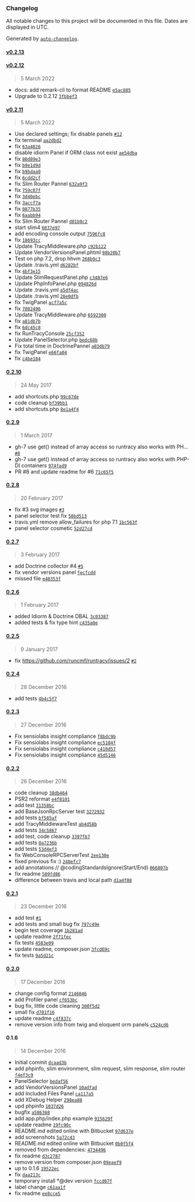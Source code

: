 ### Changelog

All notable changes to this project will be documented in this file. Dates are displayed in UTC.

Generated by [`auto-changelog`](https://github.com/CookPete/auto-changelog).

#### [v0.2.13](https://github.com/darkalchemy/runtracy/compare/v0.2.12...v0.2.13)

#### [v0.2.12](https://github.com/darkalchemy/runtracy/compare/v0.2.11...v0.2.12)

> 5 March 2022

- docs: add remark-cli to format README [`e5ac885`](https://github.com/darkalchemy/runtracy/commit/e5ac885be91da241c2d0d20937a15a8b89f918df)
- Upgrade to 0.2.12 [`3fbbef3`](https://github.com/darkalchemy/runtracy/commit/3fbbef321e2a8304ca98bd66edeeaad350541f98)

#### [v0.2.11](https://github.com/darkalchemy/runtracy/compare/0.2.10...v0.2.11)

> 5 March 2022

- Use declared settings; fix disable panels [`#12`](https://github.com/runcmf/runtracy/issues/12)
- fix terminal [`aa2dbd2`](https://github.com/darkalchemy/runtracy/commit/aa2dbd2b9c49dc045de0c730f3764ec612a2b70a)
- fix [`63a4026`](https://github.com/darkalchemy/runtracy/commit/63a40262fbc9bec0197a17277bc221bcc4a0a135)
- disable idiorm Panel if ORM class not exist [`ae54dba`](https://github.com/darkalchemy/runtracy/commit/ae54dba9472f0fb0b8b81ed2e8c0fc27141ef193)
- fix [`80d89e3`](https://github.com/darkalchemy/runtracy/commit/80d89e3095e005aac3fa82932d5e7620dd4282ba)
- fix [`b9e1d9d`](https://github.com/darkalchemy/runtracy/commit/b9e1d9d5964ad9259a8bd8c36ccdcb1f4dd5b0f3)
- fix [`b9bdaa0`](https://github.com/darkalchemy/runtracy/commit/b9bdaa088d28a28a24cbb7e66a62adbb9dbeff1c)
- fix [`6cdd2cf`](https://github.com/darkalchemy/runtracy/commit/6cdd2cfe0039cd296fbddea23cc0793c79a11287)
- fix Slim Router Pannel [`632a9f3`](https://github.com/darkalchemy/runtracy/commit/632a9f3c402528c431db7574957469634fb87025)
- fix [`759c07f`](https://github.com/darkalchemy/runtracy/commit/759c07fd206592ecfcb329aef517ea014053d230)
- fix [`3d40ebc`](https://github.com/darkalchemy/runtracy/commit/3d40ebcc6ce735a5fdb18f0a1232f50db2456ae5)
- fix [`3accf7a`](https://github.com/darkalchemy/runtracy/commit/3accf7ac9f069fa33ab63c2ae50a24b44736ee9d)
- fix [`0877b35`](https://github.com/darkalchemy/runtracy/commit/0877b358032357a93c842a8995237004915dc304)
- fix [`6aabb94`](https://github.com/darkalchemy/runtracy/commit/6aabb947b81f5a621fca78ffb09e3cf567da7979)
- fix Slim Router Pannel [`d01b0c2`](https://github.com/darkalchemy/runtracy/commit/d01b0c2924efdd53f8d4a8fc5d859be8c331cde7)
- start slim4 [`6837e97`](https://github.com/darkalchemy/runtracy/commit/6837e9783396d44fadbab3dda1df05b005b7632f)
- add encoding console output [`7596fc8`](https://github.com/darkalchemy/runtracy/commit/7596fc86f2190b8c8f8ab0ad2aab4481403cd07d)
- fix [`18693cc`](https://github.com/darkalchemy/runtracy/commit/18693cc3842939f66f7dc84acff17e88e57b2859)
- Update TracyMiddleware.php [`c92b122`](https://github.com/darkalchemy/runtracy/commit/c92b1225102dd296d3c8db016dbeb3859a755369)
- Update VendorVersionsPanel.phtml [`98b20b7`](https://github.com/darkalchemy/runtracy/commit/98b20b7a6647caf540ab136a3fa0eac45dc1288a)
- Test on php 7.2, drop hhvm [`268b9c3`](https://github.com/darkalchemy/runtracy/commit/268b9c3d984882c7ae2f00110a6a59170886b0cf)
- Update .travis.yml [`d6282bf`](https://github.com/darkalchemy/runtracy/commit/d6282bf009df81ded8767104fd4295cf5eb1c66d)
- fix [`4bf3e15`](https://github.com/darkalchemy/runtracy/commit/4bf3e15202739b101bf38e922765276a219f0edf)
- Update SlimRequestPanel.php [`c3487e6`](https://github.com/darkalchemy/runtracy/commit/c3487e6c0c976e2bd3c44f66362d20dd22cbde6d)
- Update PhpInfoPanel.php [`094826d`](https://github.com/darkalchemy/runtracy/commit/094826dcdec6fd7bf320456299e0699926bae1d4)
- Update .travis.yml [`a5df4ac`](https://github.com/darkalchemy/runtracy/commit/a5df4acbfca8ba29f11151bd784dbaed2c344e47)
- Update .travis.yml [`28e0dfb`](https://github.com/darkalchemy/runtracy/commit/28e0dfb2173da02b2aee50447df84408fef96399)
- fix TwigPanel [`acf7a5c`](https://github.com/darkalchemy/runtracy/commit/acf7a5c2313f0219f9e334a96b0a3864375ce776)
- fix [`7082496`](https://github.com/darkalchemy/runtracy/commit/7082496467e7029e5f1af35c7691850ee9c83e76)
- Update TracyMiddleware.php [`6592300`](https://github.com/darkalchemy/runtracy/commit/65923006cb9704d1221b932c28c928884a88ef0c)
- fix [`a81db7b`](https://github.com/darkalchemy/runtracy/commit/a81db7b3edbf8c9009e5db84f978d81b30b3dce8)
- fix [`6dc45c8`](https://github.com/darkalchemy/runtracy/commit/6dc45c82c10605779812e87d0e61ea465512d684)
- fix RunTracyConsole [`25cf352`](https://github.com/darkalchemy/runtracy/commit/25cf352cb4875865ce684956cae932a3e28b4ca5)
- Update PanelSelector.php [`bedc68b`](https://github.com/darkalchemy/runtracy/commit/bedc68b3536ee33ee6306b3e0407dd90c4396f21)
- Fix total time in DoctrinePannel [`a03db79`](https://github.com/darkalchemy/runtracy/commit/a03db79f5cc25872183ae7818fb5242b3b6e98ab)
- fix TwigPanel [`e66fa04`](https://github.com/darkalchemy/runtracy/commit/e66fa043cdaf2bc5b282365f8d48efee85802f8c)
- fix [`c4be184`](https://github.com/darkalchemy/runtracy/commit/c4be18440f8cf65341548fe014d825d1ab2a633d)

#### [0.2.10](https://github.com/darkalchemy/runtracy/compare/0.2.9...0.2.10)

> 24 May 2017

- add shortcuts.php [`99c87de`](https://github.com/darkalchemy/runtracy/commit/99c87de1f0de9bab6ae60efcb37d885ce02e2c29)
- code cleanup [`bf39bb1`](https://github.com/darkalchemy/runtracy/commit/bf39bb1f9dcadfaa4c29873326ede6a3bfe71a99)
- add shortcuts.php [`8e1a4f4`](https://github.com/darkalchemy/runtracy/commit/8e1a4f48c1eae5b011a80a7a6348c35bfed09c0b)

#### [0.2.9](https://github.com/darkalchemy/runtracy/compare/0.2.8...0.2.9)

> 1 March 2017

- gh-7 use get() instead of array access so runtracy also works with PH… [`#8`](https://github.com/darkalchemy/runtracy/pull/8)
- gh-7 use get() instead of array access so runtracy also works with PHP-DI containers [`974fad9`](https://github.com/darkalchemy/runtracy/commit/974fad9ca31db02e2e45cf3f61ccbd95555b9a6b)
- PR #8 and update readme for #6 [`71c65f5`](https://github.com/darkalchemy/runtracy/commit/71c65f5792d76a8cd505b322fc6af1eb170639a8)

#### [0.2.8](https://github.com/darkalchemy/runtracy/compare/0.2.7...0.2.8)

> 20 February 2017

- fix #3 svg images [`#3`](https://github.com/darkalchemy/runtracy/issues/3)
- panel selector test fix [`50bd513`](https://github.com/darkalchemy/runtracy/commit/50bd5130528bb48357c3685f95f9e4acaa8a42dc)
- travis.yml remove allow_failures for php 7.1 [`1bc563f`](https://github.com/darkalchemy/runtracy/commit/1bc563f42093f4cfb1480ba29d55b7b01ba0c5df)
- panel selector cosmetic [`52d27cd`](https://github.com/darkalchemy/runtracy/commit/52d27cde70977ad5f2544e2076d8eebab371308b)

#### [0.2.7](https://github.com/darkalchemy/runtracy/compare/0.2.6...0.2.7)

> 3 February 2017

- add Doctrine collector #4 [`#5`](https://github.com/darkalchemy/runtracy/issues/5)
- fix vendor versions panel [`fecfcdd`](https://github.com/darkalchemy/runtracy/commit/fecfcddf33ef9ee577f2490cc723de807db9734c)
- missed file [`e40353f`](https://github.com/darkalchemy/runtracy/commit/e40353fa676fca041c5fd33b55bc2a1050c0c9d8)

#### [0.2.6](https://github.com/darkalchemy/runtracy/compare/0.2.5...0.2.6)

> 1 February 2017

- added Idiorm & Doctrine DBAL [`3c03387`](https://github.com/darkalchemy/runtracy/commit/3c033870f2659db9ac9831d939798495b6963696)
- added tests & fix type hint [`c435a0e`](https://github.com/darkalchemy/runtracy/commit/c435a0eda80ba65201d6dbf9e2bd81f001053e45)

#### [0.2.5](https://github.com/darkalchemy/runtracy/compare/0.2.4...0.2.5)

> 9 January 2017

- fix https://github.com/runcmf/runtracy/issues/2 [`#2`](https://github.com/runcmf/runtracy/issues/2)

#### [0.2.4](https://github.com/darkalchemy/runtracy/compare/0.2.3...0.2.4)

> 28 December 2016

- add tests [`4b4c5f7`](https://github.com/darkalchemy/runtracy/commit/4b4c5f78dcbe990b997e6e351b451b057f199e48)

#### [0.2.3](https://github.com/darkalchemy/runtracy/compare/0.2.2...0.2.3)

> 27 December 2016

- Fix sensiolabs insight compliance [`f8bdc9b`](https://github.com/darkalchemy/runtracy/commit/f8bdc9be4f0d8a063a9c206d56cb800752053990)
- Fix sensiolabs insight compliance [`ec5104f`](https://github.com/darkalchemy/runtracy/commit/ec5104fe706e64f51172d110b24f03180834c630)
- Fix sensiolabs insight compliance [`c410d57`](https://github.com/darkalchemy/runtracy/commit/c410d5719de5c02f69fca801d863b4bd9a823c5c)
- Fix sensiolabs insight compliance [`45d5146`](https://github.com/darkalchemy/runtracy/commit/45d51462306abdb6d7d7bb6c62e9a5f04586ca2a)

#### [0.2.2](https://github.com/darkalchemy/runtracy/compare/0.2.1...0.2.2)

> 26 December 2016

- code cleanup [`38db464`](https://github.com/darkalchemy/runtracy/commit/38db4647b20127c929e0c99a1ec16d258603c6b1)
- PSR2 reformat [`e4f8101`](https://github.com/darkalchemy/runtracy/commit/e4f810108503381187366a354a3824479f93ff5d)
- add test [`31358bc`](https://github.com/darkalchemy/runtracy/commit/31358bca7ce91607dce33955b3bdcc6bcbde641a)
- add BaseJsonRpcServer test [`3272932`](https://github.com/darkalchemy/runtracy/commit/3272932d094fab56a9834657099b70cbe7703905)
- add tests [`bf585af`](https://github.com/darkalchemy/runtracy/commit/bf585afb0bdb3694b5b37e40512d4de7e54167cf)
- add TracyMiddlewareTest [`ab4d58b`](https://github.com/darkalchemy/runtracy/commit/ab4d58b6b21cde322fde549114a6a94a28e064e1)
- add tests [`34c5867`](https://github.com/darkalchemy/runtracy/commit/34c5867b93e51d35537e877a421e87ac10ae58a5)
- add test, code cleanup [`3397fb7`](https://github.com/darkalchemy/runtracy/commit/3397fb733bec29139ab1537d74483209e4faa20d)
- add tests [`0a7236b`](https://github.com/darkalchemy/runtracy/commit/0a7236b7a04b27bc26e9eb34a176bbd6e93bc0e4)
- add tests [`53d4ef3`](https://github.com/darkalchemy/runtracy/commit/53d4ef393e9aa1b9118caf19c0c26d6ad7635c76)
- fix WebConsoleRPCServerTest [`2ee130e`](https://github.com/darkalchemy/runtracy/commit/2ee130e3d26ef13eac1fd28a73cf78c41677eab3)
- fixed previous fix :) [`248efc7`](https://github.com/darkalchemy/runtracy/commit/248efc7e1e5bbe9964ae4742c2c6c8d79d1338ba)
- add annotations // @codingStandardsIgnore(Start/End) [`066807b`](https://github.com/darkalchemy/runtracy/commit/066807b67923173ccf5586823c6f3b3c55ae5a42)
- fix readme [`509fd86`](https://github.com/darkalchemy/runtracy/commit/509fd866399a0b6e10efeb8f93153c4c1236cda0)
- difference between travis and local path [`d1a4f08`](https://github.com/darkalchemy/runtracy/commit/d1a4f08cbf04e7d6a7dab180e3cfefce9d1a112b)

#### [0.2.1](https://github.com/darkalchemy/runtracy/compare/0.2.0...0.2.1)

> 23 December 2016

- add test [`#1`](https://github.com/darkalchemy/runtracy/pull/1)
- add tests and small bug fix [`797c49e`](https://github.com/darkalchemy/runtracy/commit/797c49e76ca8398781dc9ea4b755569846693322)
- begin test coverage [`1b281ad`](https://github.com/darkalchemy/runtracy/commit/1b281adea59c40d07966e2f968ddd78e6315eaae)
- update readme [`2f71fec`](https://github.com/darkalchemy/runtracy/commit/2f71fecec89c408af2969f2577510bb7fb4acf28)
- fix tests [`4583e09`](https://github.com/darkalchemy/runtracy/commit/4583e09d28979bfbea916511047305a93188a9a3)
- update readme, composer.json [`3fcd69c`](https://github.com/darkalchemy/runtracy/commit/3fcd69c221255f19b7e4bffca8e9e663cb31a190)
- fix tests [`9a5d21c`](https://github.com/darkalchemy/runtracy/commit/9a5d21cd25ce56d59d29545cf05fd505713a05ad)

#### [0.2.0](https://github.com/darkalchemy/runtracy/compare/0.1.6...0.2.0)

> 17 December 2016

- change config format [`2146046`](https://github.com/darkalchemy/runtracy/commit/214604652450fa89ccd3387a878d80ff8dad394b)
- add Profiler panel [`cf653bc`](https://github.com/darkalchemy/runtracy/commit/cf653bc509c9198bc1e5aa31320310dbb3cde989)
- bug fix, little code cleaning [`300f5d2`](https://github.com/darkalchemy/runtracy/commit/300f5d2a61573e7998a0babcde3108822368dda2)
- small fix [`d701f16`](https://github.com/darkalchemy/runtracy/commit/d701f16fa379b3f63742ff8bf34bb7920845f8b7)
- update readme [`c4f837c`](https://github.com/darkalchemy/runtracy/commit/c4f837c7db475a6a9d5984f2e1de8f3a9c45b59b)
- remove version info from twig and eloquent orm panels [`c524cd6`](https://github.com/darkalchemy/runtracy/commit/c524cd62c9530d45c890fe91040e0f04e7662b3c)

#### 0.1.6

> 14 December 2016

- Initial commit [`dcaad3b`](https://github.com/darkalchemy/runtracy/commit/dcaad3bfed5105fe4e92dfd72212c63556f01a99)
- add phpinfo, slim environment, slim request, slim response, slim router [`f4ef3c9`](https://github.com/darkalchemy/runtracy/commit/f4ef3c93861d06b78f7cb84f823c12230417ce4d)
- PanelSelector [`bedaf56`](https://github.com/darkalchemy/runtracy/commit/bedaf568e265010f08be13121c2cd7f96a2c31eb)
- add VendorVersionsPanel [`10adfad`](https://github.com/darkalchemy/runtracy/commit/10adfad44ad9af173f0191878dad5fa9e0c1a465)
- add Included Files Panel [`ca117a5`](https://github.com/darkalchemy/runtracy/commit/ca117a5ab2daf79f1af5631e51e2a60d9ed7684e)
- add XDebug Helper [`298ea88`](https://github.com/darkalchemy/runtracy/commit/298ea887faaf122d5e7c538e6ac67ff701302845)
- upd phpinfo [`1037d26`](https://github.com/darkalchemy/runtracy/commit/1037d2673d959cd7889a09cef9e305bc068fc7f8)
- bugfix [`a586368`](https://github.com/darkalchemy/runtracy/commit/a586368c1317a6b4542fc44111361edc87753a71)
- add app.php/index.php example [`915629f`](https://github.com/darkalchemy/runtracy/commit/915629fb46af84c37e70f87d1de620b3128250ca)
- update readme [`19fc90c`](https://github.com/darkalchemy/runtracy/commit/19fc90cdc62348a864d194e66c42426b064ea1e6)
- README.md edited online with Bitbucket [`97d637e`](https://github.com/darkalchemy/runtracy/commit/97d637e04226d9db0bd4534b7c620b50f156d199)
- add screenshots [`5a72c43`](https://github.com/darkalchemy/runtracy/commit/5a72c43f0a1fc557a07875919351e4c17a2cb5b0)
- README.md edited online with Bitbucket [`0b0f5f4`](https://github.com/darkalchemy/runtracy/commit/0b0f5f42d145a72b8f929763b593efb87a69c3f0)
- removed from dependencies: [`4734496`](https://github.com/darkalchemy/runtracy/commit/4734496c70c275f0f38c6d298b519382d0d86bcf)
- fix readme [`d3c2787`](https://github.com/darkalchemy/runtracy/commit/d3c2787cbfdc4d4383761d5f0ae1afc86c2e6192)
- remove version from composer.json [`09eaef9`](https://github.com/darkalchemy/runtracy/commit/09eaef9eed29d6dbcc2b4404d2f943989e3eb296)
- up to 0.1.6 [`19522ec`](https://github.com/darkalchemy/runtracy/commit/19522ec522102e9520c13f7ba1e3aa70667cfc3c)
- fix [`daa213c`](https://github.com/darkalchemy/runtracy/commit/daa213cb71fa381d8e3f262f0c891f54bf21c7b4)
- temporary install *@dev version [`fccd07f`](https://github.com/darkalchemy/runtracy/commit/fccd07fe1f36b23a2db39213350132ed39e57937)
- label change [`c61aa1f`](https://github.com/darkalchemy/runtracy/commit/c61aa1f80531f4c012b012faf7ae900fad0753dd)
- fix readme [`ee8cce5`](https://github.com/darkalchemy/runtracy/commit/ee8cce5c5f46e4bed69c4585fbd48b33441b9a76)
